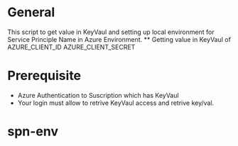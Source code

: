 # General
This script to get value in KeyVaul and setting up local environment for Service Principle Name in Azure Environment.
** Getting value in KeyVaul of 
AZURE_CLIENT_ID
AZURE_CLIENT_SECRET

# Prerequisite
- Azure Authentication to Suscription which has KeyVaul
- Your login must allow to retrive KeyVaul access and retrive key/val.

# spn-env
